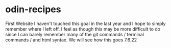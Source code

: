 # odin-recipes
First Website
I haven't touched this goal in the last year and I hope to simply remember where I left off. I feel as though this may be more difficult to do since I can barely remember many of the git commands / terminal commands / and html syntax. 
We will see how this goes 7.6.22